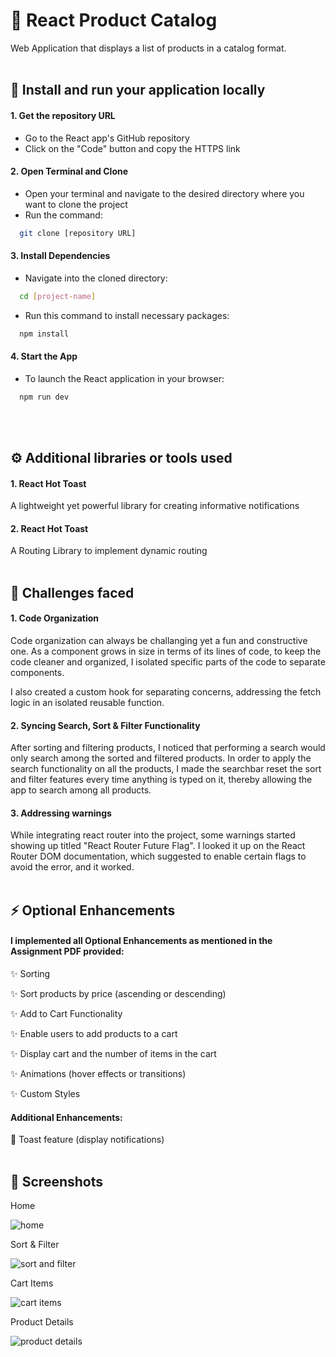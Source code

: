 
# 🛒 React Product Catalog

Web Application that displays a list of products
in a catalog format.
<br><br>



## 🚀 Install and run your application locally

#### 1. Get the repository URL
- Go to the React app's GitHub repository
- Click on the "Code" button and copy the HTTPS link

#### 2. Open Terminal and Clone
- Open your terminal and navigate to the desired directory where you want to clone the project
- Run the command:
```bash
  git clone [repository URL]
```

#### 3. Install Dependencies
- Navigate into the cloned directory:
```bash
  cd [project-name]
```
- Run this command to install necessary packages:
```bash
  npm install
```

#### 4. Start the App
- To launch the React application in your browser:
```bash
  npm run dev
```
<br><br>



## ⚙️ Additional libraries or tools used

#### 1. React Hot Toast
A lightweight yet powerful library for creating informative notifications

#### 2. React Hot Toast
A Routing Library to implement dynamic routing
<br><br>




## 🚧 Challenges faced

#### 1. Code Organization

Code organization can always be challanging yet a fun and constructive one. As a component grows in size in terms of its lines of code, to keep the code cleaner and organized, I isolated specific parts of the code to separate components.

I also created a custom hook for separating concerns, addressing the fetch logic in an isolated reusable function. 

#### 2. Syncing Search, Sort & Filter Functionality 

After sorting and filtering products, I noticed that performing a search would only search among the sorted and filtered products. In order to apply the search functionality on all the products, I made the searchbar reset the sort and filter features every time anything is typed on it, thereby allowing the app to search among all products.

#### 3. Addressing warnings

While integrating react router into the project, some warnings started showing up titled "React Router Future Flag". I looked it up on the React Router DOM documentation, which suggested to enable certain flags to avoid the error, and it worked.
<br><br>



## ⚡ Optional Enhancements

#### I implemented all Optional Enhancements as mentioned in the Assignment PDF provided:


✨ Sorting

✨ Sort products by price (ascending or descending)

✨ Add to Cart Functionality

✨ Enable users to add products to a cart

✨ Display cart and the number of items in the cart

✨ Animations (hover effects or transitions)

✨ Custom Styles

#### Additional Enhancements:

🌟 Toast feature (display notifications)
<br><br>



## 📸 Screenshots

Home

![home](public/images/home.png)

Sort & Filter

![sort and filter](public/images/sort-filter.png)

Cart Items

![cart items](public/images/cart.png)

Product Details

![product details](public/images/details.png)
